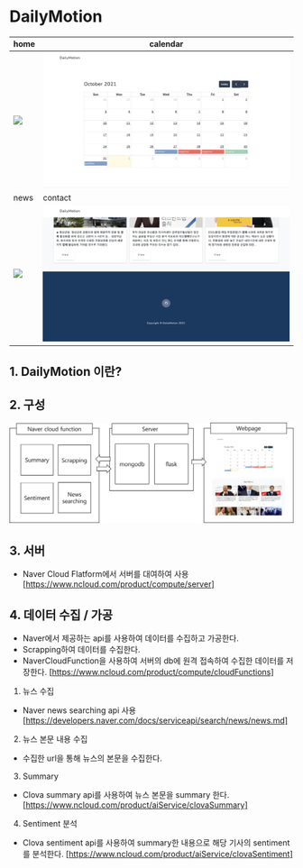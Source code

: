 # DailyMotion
|home|calendar|
|----|----|
|<img src="https://github.com/LIMM036/my_news_webpage/blob/master/images/home.png">|<img src="https://github.com/LIMM036/my_news_webpage/blob/master/images/calendar.png">|
|news|contact|
|<img src="https://github.com/LIMM036/my_news_webpage/blob/master/images/news.png">|<img src="https://github.com/LIMM036/my_news_webpage/blob/master/images/contact.png">|

## 1. DailyMotion 이란?

## 2. 구성

![](https://github.com/LIMM036/my_news_webpage/blob/master/images/configuration.png)

## 3. 서버
- Naver Cloud Flatform에서 서버를 대여하여 사용 [https://www.ncloud.com/product/compute/server]


## 4. 데이터 수집 / 가공  
 - Naver에서 제공하는 api를 사용하여 데이터를 수집하고 가공한다.  
 - Scrapping하여 데이터를 수집한다.  
 - NaverCloudFunction을 사용하여 서버의 db에 원격 접속하여 수집한 데이터를 저장한다. [https://www.ncloud.com/product/compute/cloudFunctions]


  1. 뉴스 수집  
  - Naver news searching api 사용 [https://developers.naver.com/docs/serviceapi/search/news/news.md]

  2. 뉴스 본문 내용 수집  
  - 수집한 url을 통해 뉴스의 본문을 수집한다.

  3. Summary  
  - Clova summary api를 사용하여 뉴스 본문을 summary 한다. [https://www.ncloud.com/product/aiService/clovaSummary]

  4. Sentiment 분석  
  - Clova sentiment api를 사용하여 summary한 내용으로 해당 기사의 sentiment를 분석한다. [https://www.ncloud.com/product/aiService/clovaSentiment]
